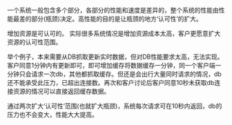 <!---
markmeta_author: wongoo
markmeta_date: 2012-03-08 18:00:45
slug: bottom-neck-and-compromise
markmeta_title: 高性能系统思考－－系统瓶颈和资源认可性
wordpress_id: 230
markmeta_categories: Inspiration
markmeta_tags: high-performance,瓶颈,高性能
-->


一个系统一般包含多个部分，各部分的性能和速度是差异的，整个系统的性能由性能最差的部分(瓶颈)决定。高性能的目的是让瓶颈的地方‘认可性’的扩大。

增加资源是可认可的。
实际很多系统情况是增加资源成本太高，客户更愿意扩大资源的认可性范围。

举个例子，本来需要从DB抓取更新实时数据，但对DB性能要求太高，无法实现。客户同意1分钟内有更新即可，即可增加缓存将数据缓存一分钟，同一个客户端一分钟只会请求一次db，其他都抓取缓存。但还是会出行大量同时请求的情况，db还不能承受此压力，已超出连接数。再次和客户讨论后客户同意10秒未获取db连接资源的情况可以直接返回缓存数据。 

通过两次扩大‘认可性’范围(也就扩大瓶颈)，系统每次请求可在10秒内返回，db的压力也不会变大，性能大大提高。

